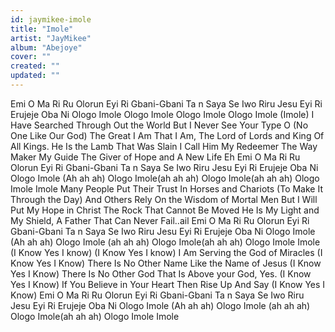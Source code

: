 ```yaml
---
id: jaymikee-imole
title: "Imole"
artist: "JayMikee"
album: "Abejoye"
cover: ""
created: ""
updated: ""
---
```


Emi O Ma Ri Ru Olorun Eyi Ri
Gbani-Gbani Ta n Saya
Se Iwo Riru Jesu Eyi Ri
Erujeje Oba Ni
Ologo Imole
Ologo Imole
Ologo Imole
Ologo Imole
(Imole)
I Have Searched Through Out the World
But I Never See Your Type O
(No One Like Our God)
The Great I Am That I Am,
The Lord of Lords and King Of All Kings.
He Is the Lamb That Was Slain
I Call Him My Redeemer
The Way Maker My Guide
The Giver of Hope and A New Life
Eh
Emi O Ma Ri Ru Olorun Eyi Ri
Gbani-Gbani Ta n Saya
Se Iwo Riru Jesu Eyi Ri
Erujeje Oba Ni
Ologo Imole (Ah ah ah)
Ologo Imole(ah ah ah)
Ologo Imole(ah ah ah)
Ologo Imole
Imole
Many People Put Their Trust
In Horses and Chariots
(To Make It Through the Day)
And Others Rely On the Wisdom of Mortal Men
But I Will Put My Hope in Christ
The Rock That Cannot Be Moved
He Is My Light and My Shield,
A Father That Can Never Fail..ail
Emi O Ma Ri Ru Olorun Eyi Ri
Gbani-Gbani Ta n Saya
Se Iwo Riru Jesu Eyi Ri
Erujeje Oba Ni
Ologo Imole (Ah ah ah)
Ologo Imole (ah ah ah)
Ologo Imole(ah ah ah)
Ologo Imole
Imole
(I Know Yes I know)
(I Know Yes I know)
I Am Serving the God of Miracles
(I Know Yes I Know)
There Is No Other Name Like the Name of Jesus
(I Know Yes I Know)
There Is No Other God That Is Above your God, Yes.
(I Know Yes I Know)
If You Believe in Your Heart Then Rise Up And Say
(I Know Yes I Know)
Emi O Ma Ri Ru Olorun Eyi Ri
Gbani-Gbani Ta n Saya
Se Iwo Riru Jesu Eyi Ri
Erujeje Oba Ni
Ologo Imole (Ah ah ah)
Ologo Imole (ah ah ah)
Ologo Imole(ah ah ah)
Ologo Imole
Imole
